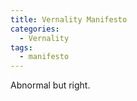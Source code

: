 ```yaml
---
title: Vernality Manifesto
categories: 
  - Vernality
tags:
  - manifesto
---
```


Abnormal but right. 

